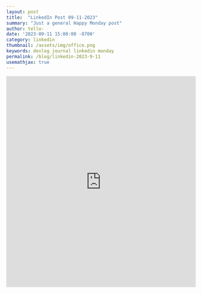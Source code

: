 ```yaml
---
layout: post
title:  "LinkedIn Post 09-11-2023"
summary: "Just a general Happy Monday post"
author: tello-
date: '2023-09-11 15:00:00 -0700'
category: linkedin
thumbnail: /assets/img/office.png
keywords: devlog journal linkedin monday
permalink: /blog/linkedin-2023-9-11
usemathjax: true
---
```


<div>
    <iframe 
        src="https://www.linkedin.com/embed/feed/update/urn:li:share:7107120614154403840" height="561" width="504" frameborder="0" allowfullscreen="" title="Embedded post"
    >
    </iframe>
</div>